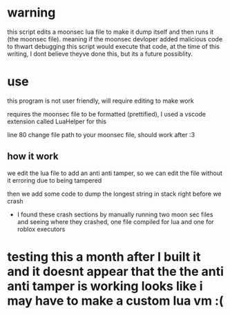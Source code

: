 # warning
this script edits a moonsec lua file to make it dump itself and then runs it (the moonsec file). meaning if the moonsec devloper added malicious code to thwart debugging this script would execute that code, at the time of this writing, I dont believe theyve done this, but its a future possiblity. 

# use
this program is not user friendly, will require editing to make work

requires the moonsec file to be formatted (prettified), I used a vscode extension called LuaHelper for this

line 80 change file path to your moonsec file, should work after :3

## how it work
we edit the lua file to add an anti anti tamper, so we can edit the file without it erroring due to being tampered

then we add some code to dump the longest string in stack right before we crash 
* I found these crash sections by manually running two moon sec files and seeing where they crashed, one file compiled for lua and one for roblox executors

# testing this a month after I built it and it doesnt appear that the the anti anti tamper is working looks like i may have to make a custom lua vm :(
